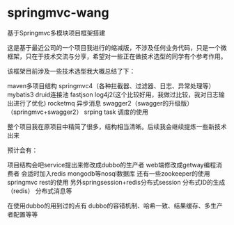 # springmvc-wang
基于Springmvc多模块项目框架搭建

这是基于最近公司的一个项目我进行的缩减版，不涉及任何业务代码，只是一个微框架，只在于技术交流与分享，希望对一些正在做技术选型的同学有个参考作用。

该框架目前涉及一些技术选型我大概总结了下：

maven多项目结构
springmvc4（各种拦截器、过滤器、日志、异常处理等）
mybatis3
druid连接池
fastjson
log4j2(这个比较好用，我做过比较，我对日志输出进行了优化)
rocketmq 异步消息
swagger2（swagger的升级版）（springmvc+swagger2）
srping task 调度的使用


整个项目我在原项目中精简了很多，结构相当清晰。后续我会继续提炼一些新技术出来

预计会有：

项目结构会吧service提出来修改成dubbo的生产者
web端修改成getway编程消费者
会适时加入redis mongodb等nosql数据库
还有一些zookeeper的使用
springmvc rest的使用
另外springsession+redis分布式session
分布式ID的生成（redis）
分布式消息等

在使用dubbo的用到过的点有 dubbo的容错机制、哈希一致、结果缓存、多生产者配置等等

